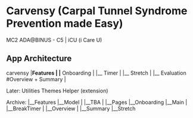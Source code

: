 # Carvensy (Carpal Tunnel Syndrome Prevention made Easy)
MC2 ADA@BINUS - C5 | iCU (i Care U)

## App Architecture

carvensy
|__Features
|  |__ Onboarding
|  |__ Timer
|  |__ Stretch
|  |__ Evaluation #Overview + Summary
|     

Later:
Utilities
Themes
Helper (extension)
   
   
Archive:
|__Features
        |__Model
        |   |__TBA
        |
        |__Pages
            |__Onboarding
            |__Main
            |   |__BreakTimer
            |   |__Overview
            |   |__Summary
            |__Stretch
